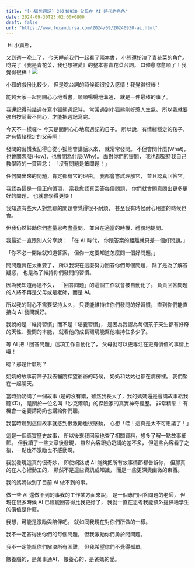 ```yaml
---
title: "[小狐熊週記] 20240930 父母在 AI 時代的角色"
date: 2024-09-30T23:02:00+0800
draft: false
url: "https://www.foxandursa.com/2024/09/20240930-ai.html"
---
```


 Hi 小狐熊，


又到週一晚上了， 
今天睡前我們一起看了兩本書， 
小熊還扮演了青花菜的角色， 
唸完了《我是青花菜，我也想被愛》的整本書青花菜台詞。 
口條愈唸愈順了！我覺得很棒！![]($https://blogger.googleusercontent.com/img/a/AVvXsEgvtcuAEmpZjSnbqiC7mYF9ISs8U1FbU4wCHIz9Sfn_3QRMQAG4QuRy9apwC_OCXIIZCNnkQ2WiLEEo5UwVoSCvmOCKYqPbzjCgjM2jakG8OviVMAXmdBQ6zrULEFQz99T1Lx5WQEZ9k9vkxmm3m_puNkfG5Y2d20vJ_bEZqBrz4IqTtPhb5MqtGcwSqNE)
  

小狐的戲份比較少， 
但是唸台詞的時候都很投入感情！我覺得很棒！ 

能夠大家一起開開心心地看書，順順暢暢地溝通， 
就是一件最棒的事了。 

我還記得前幾週在寫小狐熊週記時， 
常常遇到小狐熊剛好惹人生氣。 
所以我就要強自按耐著不開心，才能把週記寫完。 

今天不一樣囉～ 
今天是開開心心地寫週記的日子。 
所以說，有情緒穩定的孩子， 
才有情緒穩定的父母啊！

發問的習慣我記得自從小狐熊會講話以來， 
就常常發問。 
不但會問什麼(What)，也會問怎麼(How)、也會問為什麼(Why)。 
面對你們的提問， 
我也都堅持我自己教學時的一貫理念： 
「沒有問題是笨問題！」 

任何問出來的問題，肯定都有它的理由。 
我都會嘗試理解它， 
並且認真回答它。 

我認為這是一個正向循環， 
當我愈認真回答每個問題， 
你們就會願意問出更多更好的問題， 
也就會學得更快！ 

我知道有些大人對無聊的問題會覺得很不耐煩， 
甚至我有時候耐心用盡的時候也會。 

但我仍然鼓勵你們盡量思考盡量問。 
並且在適當的時機，禮貌地提問。 

我最近一直跟別人分享說： 
「在 AI 時代， 
你跟答案的距離就只差一個好問題。」 

「你不必一開始就知道答案， 
但你一定要知道怎麼問一個好問題。」 

問問題實在太重要了， 
所以我現在這麼努力回答你們每個問題， 
除了是為了解答疑惑， 
也是為了維持你們發問的習慣。 

因為我知道再過不久， 
「回答問題」的這個工作就會被自動化了。 
負責回答問題的人將不再是父母或是老師，而是 AI。 

所以我的耐心不需要堅持太久， 
只要能維持住你們發問的好習慣， 
直到你們能直接向 AI 發問就好。 

我說的是「維持習慣」而不是「培養習慣」， 
是因為我認為每個孩子天生都有好奇的天性、發問的本能， 
就看他的成長環境能幫他維持住多少了。 

等 AI 把「回答問題」這項工作自動化了， 
父母就可以更專注在更有價值的事情上囉！


嗯？那是什麼呢？ 




奶奶的故事前陣子我去醫院探望爺爺的時候， 
奶奶和姑姑也都在病房裡。 
我們聚在一起聊天。 

當時奶奶講了一個故事
(是的沒有錯，雖然我長大了，我的媽媽還是會講故事給我聽XD)， 
是關於一位名叫「沙克爾頓」的探險家的真實神奇經歷。 
非常精采！ 
有機會一定要請奶奶也講給你們聽。 

我當時聽到這個故事就感到很激勵也很感動， 
心想「哇！這真是太不可思議了！」 

這是一個真實歷史故事， 
所以後來我回家也查了相關資料，想多了解一點故事細節。 
但我讀了一些文章後發現， 
雖然內容跟奶奶講的差不多， 
但這些內容看了之後，一點也不激勵也不感動啊。 

我就發現這真的很奇妙， 
即使網路或 AI 能夠把所有故事情節都告訴你， 
但那真的在人心裡動工的， 
顯然不是這些資訊或知識， 
而是一些更深奧幽微的東西。

我的媽媽做到了目前 AI 做不到的事。




做一些 AI 還做不到的事我的工作某方面來說， 
是一個專門回答問題的老師， 
但現在很多時候 AI 已經能回答得比我更好了， 
我就一直在思考我能額外提供給學生的價值是什麼。 

我想，可能是激勵與陪伴吧。 
就如同我現在對你們所做的一樣。 

我不一定答得出你們的每個問題， 
但我激勵你們勇於問問題。 

我不一定能幫你們解決所有困難， 
但我希望你們不覺得孤單。 

餵養腦的，是萬事通AI， 
餵養心的，是爸媽的愛。




